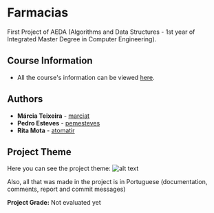 # Farmacias

First Project of AEDA (Algorithms and Data Structures - 1st year of Integrated Master Degree in Computer Engineering).

## Course Information

* All the course's information can be viewed [here](https://sigarra.up.pt/feup/pt/ucurr_geral.ficha_uc_view?pv_ocorrencia_id=419991).

## Authors

* **Márcia Teixeira** - [marciat](https://github.com/marciat)
* **Pedro Esteves** - [pemesteves](https://github.com/pemesteves)
* **Rita Mota** - [atomatir](https://github.com/atomatir)

## Project Theme

Here you can see the project theme:
![alt text](https://github.com/pemesteves/Farmacias/blob/master/Tema.PNG) 

Also, all that was made in the project is in Portuguese (documentation, comments, report and commit messages) 


**Project Grade:** Not evaluated yet
